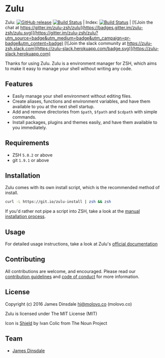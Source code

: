 # Zulu

Zulu: [![GitHub release](https://img.shields.io/github/release/zulu-zsh/zulu.svg)]() [![Build Status](https://travis-ci.org/zulu-zsh/zulu.svg?branch=master)](https://travis-ci.org/zulu-zsh/zulu) | Index: [![Build Status](https://travis-ci.org/zulu-zsh/index.svg?branch=master)](https://travis-ci.org/zulu-zsh/index) | [![Join the chat at https://gitter.im/zulu-zsh/zulu](https://badges.gitter.im/zulu-zsh/zulu.svg)](https://gitter.im/zulu-zsh/zulu?utm_source=badge&utm_medium=badge&utm_campaign=pr-badge&utm_content=badge) [![Join the slack community at https://zulu-zsh.slack.com](https://zulu-slack.herokuapp.com/badge.svg)](https://zulu-slack.herokuapp.com)

Thanks for using Zulu. Zulu is a environment manager for ZSH, which aims to make it easy to manage your shell without writing any code.

## Features

* Easily manage your shell environment without editing files.
* Create aliases, functions and environment variables, and have them available to you at the next shell startup.
* Add and remove directories from `$path`, `$fpath` and `$cdpath` with simple commands.
* Install packages, plugins and themes easily, and have them available to you immediately.

## Requirements

* ZSH `5.0.2` or above
* git `1.9.1` or above

## Installation

Zulu comes with its own install script, which is the recommended method of install.

```sh
curl -L https://git.io/zulu-install | zsh && zsh
```

If you'd rather not pipe a script into ZSH, take a look at the [manual installation process](https://zulu.sh/docs/getting-started/manual-installation).

## Usage

For detailed usage instructions, take a look at Zulu's [official documentation](https://zulu.sh/docs)

## Contributing

All contributions are welcome, and encouraged. Please read our [contribution guidelines](CONTRIBUTING.md) and [code of conduct](CODE-OF-CONDUCT.md) for more information.

## License

Copyright (c) 2016 James Dinsdale <hi@molovo.co> (molovo.co)

Zulu is licensed under The MIT License (MIT)

Icon is [Shield](https://thenounproject.com/search/?q=zulu&i=163736) by Ivan Colic from The Noun Project

## Team

* [James Dinsdale](http://molovo.co)
